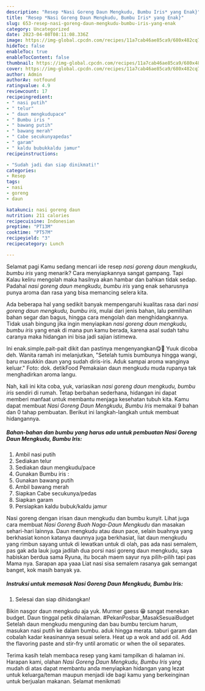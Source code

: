 ```yaml
---
description: "Resep *Nasi Goreng Daun Mengkudu, Bumbu Iris* yang Enak}"
title: "Resep *Nasi Goreng Daun Mengkudu, Bumbu Iris* yang Enak}"
slug: 653-resep-nasi-goreng-daun-mengkudu-bumbu-iris-yang-enak
category: Uncategorized
date: 2023-04-08T08:11:08.336Z
image: https://img-global.cpcdn.com/recipes/11a7cab46ae85ca9/680x482cq70/nasi-goreng-daun-mengkudu-bumbu-iris-foto-resep-utama.jpg
hideToc: false
enableToc: true
enableTocContent: false
thumbnail: https://img-global.cpcdn.com/recipes/11a7cab46ae85ca9/680x482cq70/nasi-goreng-daun-mengkudu-bumbu-iris-foto-resep-utama.jpg
cover: https://img-global.cpcdn.com/recipes/11a7cab46ae85ca9/680x482cq70/nasi-goreng-daun-mengkudu-bumbu-iris-foto-resep-utama.jpg
author: Admin
authorAv: notfound
ratingvalue: 4.9
reviewcount: 17
recipeingredient:
- " nasi putih"
- " telur"
- " daun mengkudupace"
- " Bumbu iris "
- " bawang putih"
- " bawang merah"
- " Cabe secukunyapedas"
- " garam"
- " kaldu bubukkaldu jamur"
recipeinstructions:

- "Sudah jadi dan siap dinikmati!"
categories:
- Resep
tags:
- nasi
- goreng
- daun

katakunci: nasi goreng daun 
nutrition: 211 calories
recipecuisine: Indonesian
preptime: "PT13M"
cooktime: "PT57M"
recipeyield: "3"
recipecategory: Lunch

---
```



Selamat pagi Kamu sedang mencari ide resep *nasi goreng daun mengkudu, bumbu iris* yang menarik? Cara menyiapkannya sangat gampang. Tapi Kalau keliru mengolah maka hasilnya akan hambar dan bahkan tidak sedap. Padahal *nasi goreng daun mengkudu, bumbu iris* yang enak seharusnya punya aroma dan rasa yang bisa memancing selera kita.


Ada beberapa hal yang sedikit banyak mempengaruhi kualitas rasa dari *nasi goreng daun mengkudu, bumbu iris*, mulai dari jenis bahan, lalu pemilihan bahan segar dan bagus, hingga cara mengolah dan menghidangkannya. Tidak usah bingung jika ingin menyiapkan *nasi goreng daun mengkudu, bumbu iris* yang enak di mana pun kamu berada, karena asal sudah tahu caranya maka hidangan ini bisa jadi sajian istimewa.

Ini enak.simple.pait-pait dikit dan pastinya mengenyangkan😋🤗 Yuuk dicoba deh. Wanita ramah ini melanjutkan, &#34;Setelah tumis bumbunya hingga wangi, baru masukkin daun yang sudah diris-iris. Aduk sampai aroma wanginya keluar.&#34; Foto: dok. detikFood Pemakaian daun mengkudu muda rupanya tak menghadirkan aroma langu.


Nah, kali ini kita coba, yuk, variasikan *nasi goreng daun mengkudu, bumbu iris* sendiri di rumah. Tetap berbahan sederhana, hidangan ini dapat memberi manfaat untuk membantu menjaga kesehatan tubuh kita. Kamu dapat membuat *Nasi Goreng Daun Mengkudu, Bumbu Iris* memakai 9 bahan dan 0 tahap pembuatan. Berikut ini langkah-langkah untuk membuat hidangannya.

<!--inarticleads1-->

##### Bahan-bahan dan bumbu yang harus ada untuk pembuatan *Nasi Goreng Daun Mengkudu, Bumbu Iris*:

1. Ambil  nasi putih
1. Sediakan  telur
1. Sediakan  daun mengkudu/pace
1. Gunakan  Bumbu iris :
1. Gunakan  bawang putih
1. Ambil  bawang merah
1. Siapkan  Cabe secukunya/pedas
1. Siapkan  garam
1. Persiapkan  kaldu bubuk/kaldu jamur


Nasi goreng dengan irisan daun mengkudu dan bumbu kunyit. Lihat juga cara membuat *Nasi Goreng Buah Naga-Daun Mengkudu* dan masakan sehari-hari lainnya. Daun mengkudu atau daun pace, selain buahnya yang berkhasiat konon katanya daunnya juga berkhasiat, liat daun mengkudu yang rimbun sayang untuk di lewatkan untuk di olah, pas ada nasi semalem, pas gak ada lauk juga jadilah dua porsi nasi goreng daun mengkudu, saya habiskan berdua sama Ryuna, itu bocah maem sayur nya pilih-pilih tapi pas Mama nya. Sarapan apa yaaa Liat nasi sisa semalem rasanya gak semangat banget, kok masih banyak ya. 

<!--inarticleads2-->

##### Instruksi untuk memasak *Nasi Goreng Daun Mengkudu, Bumbu Iris*:


1. Selesai dan siap dihidangkan!

Bikin nasgor daun mengkudu aja yuk. Murmer gaess 😁 sangat menekan budget. Daun tinggal petik dihalaman. #PekanPosbar_MasakSesuaiBudget Setelah daun mengkudu menguning dan bau bumbu tercium harum, masukan nasi putih ke dalam bumbu. aduk hingga merata. taburi garam dan cobalah kadar keasinannya sesuai selera. Heat up a wok and add oil. Add the flavoring paste and stir-fry until aromatic or when the oil separates. 

Terima kasih telah membaca resep yang kami tampilkan di halaman ini. Harapan kami, olahan *Nasi Goreng Daun Mengkudu, Bumbu Iris* yang mudah di atas dapat membantu anda menyiapkan hidangan yang lezat untuk keluarga/teman maupun menjadi ide bagi kamu yang berkeinginan untuk berjualan makanan. Selamat menikmati

